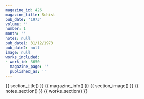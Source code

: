 ```yaml
---
magazine_id: 426
magazine_title: Schist
pub_date: '1973'
volume: ''
number: 1
month: ''
notes: null
pub_date1: 31/12/1973
pub_date2: null
image: null
works_included:
- work_id: 3650
  magazine_page: ''
  published_as: ''
---
```


{{ section_title() }}
{{ magazine_info() }}
{{ section_image() }}
{{ notes_section() }}
{{ works_section() }}
